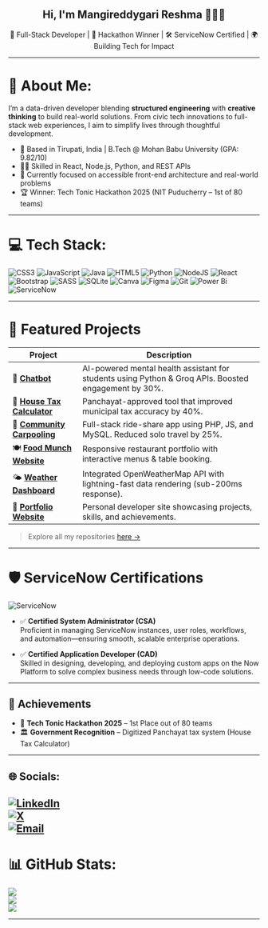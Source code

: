 <h2 align="center">Hi, I'm Mangireddygari Reshma 👩‍💻✨</h2>

<p align="center">
 🔧 Full-Stack Developer | 🎯 Hackathon Winner | 🛠️ ServiceNow Certified | 🌍 Building Tech for Impact
</p>

---

# 💫 About Me:

I’m a data-driven developer blending **structured engineering** with **creative thinking** to build real-world solutions. From civic tech innovations to full-stack web experiences, I aim to simplify lives through thoughtful development.

- 📍 Based in Tirupati, India | B.Tech @ Mohan Babu University (GPA: 9.82/10)
- 🧑‍💻 Skilled in React, Node.js, Python, and REST APIs
- 🧠 Currently focused on accessible front-end architecture and real-world problems
- 🏆 Winner: Tech Tonic Hackathon 2025 (NIT Puducherry – 1st of 80 teams)

---
# 💻 Tech Stack:
![CSS3](https://img.shields.io/badge/css3-%231572B6.svg?style=for-the-badge&logo=css3&logoColor=white) ![JavaScript](https://img.shields.io/badge/javascript-%23323330.svg?style=for-the-badge&logo=javascript&logoColor=%23F7DF1E) ![Java](https://img.shields.io/badge/java-%23ED8B00.svg?style=for-the-badge&logo=openjdk&logoColor=white) ![HTML5](https://img.shields.io/badge/html5-%23E34F26.svg?style=for-the-badge&logo=html5&logoColor=white) ![Python](https://img.shields.io/badge/python-3670A0?style=for-the-badge&logo=python&logoColor=ffdd54) ![NodeJS](https://img.shields.io/badge/node.js-6DA55F?style=for-the-badge&logo=node.js&logoColor=white) ![React](https://img.shields.io/badge/react-%2320232a.svg?style=for-the-badge&logo=react&logoColor=%2361DAFB) ![Bootstrap](https://img.shields.io/badge/bootstrap-%238511FA.svg?style=for-the-badge&logo=bootstrap&logoColor=white) ![SASS](https://img.shields.io/badge/SASS-hotpink.svg?style=for-the-badge&logo=SASS&logoColor=white) ![SQLite](https://img.shields.io/badge/sqlite-%2307405e.svg?style=for-the-badge&logo=sqlite&logoColor=white) ![Canva](https://img.shields.io/badge/Canva-%2300C4CC.svg?style=for-the-badge&logo=Canva&logoColor=white) ![Figma](https://img.shields.io/badge/figma-%23F24E1E.svg?style=for-the-badge&logo=figma&logoColor=white) ![Git](https://img.shields.io/badge/git-%23F05033.svg?style=for-the-badge&logo=git&logoColor=white) ![Power Bi](https://img.shields.io/badge/power_bi-F2C811?style=for-the-badge&logo=powerbi&logoColor=black)
![ServiceNow](https://img.shields.io/badge/-ServiceNow-00A478?style=for-the-badge&logo=servicenow)

---

# 🚀 Featured Projects

| Project | Description |
|--------|-------------|
| 🔐 [**Chatbot**](https://github.com/Mangireddygari-Reshma/chatbot) | AI-powered mental health assistant for students using Python & Groq APIs. Boosted engagement by 30%. |
| 🏡 [**House Tax Calculator**](https://housetaxresh.ccbp.tech/) | Panchayat-approved tool that improved municipal tax accuracy by 40%. |
| 🚗 [**Community Carpooling**](https://github.com/Mangireddygari-Reshma/Community-Carpooling) | Full-stack ride-share app using PHP, JS, and MySQL. Reduced solo travel by 25%. |
| 🍽 [**Food Munch Website**](https://github.com/Mangireddygari-Reshma/Reshma-Projects) | Responsive restaurant portfolio with interactive menus & table booking. |
| 🌤 [**Weather Dashboard**](https://github.com/Mangireddygari-Reshma/Bharat-Internship) | Integrated OpenWeatherMap API with lightning-fast data rendering (sub-200ms response). |
| 💼 [**Portfolio Website**](https://mangireddygari-reshma.github.io/portfolio/) | Personal developer site showcasing projects, skills, and achievements. |

> Explore all my repositories [here →](https://github.com/Mangireddygari-Reshma?tab=repositories)

---




# 🛡️ ServiceNow Certifications

![ServiceNow](https://img.shields.io/badge/ServiceNow-00A478?style=for-the-badge&logo=servicenow&logoColor=white)

- ✅ **Certified System Administrator (CSA)**  
  Proficient in managing ServiceNow instances, user roles, workflows, and automation—ensuring smooth, scalable enterprise operations.

- ✅ **Certified Application Developer (CAD)**  
  Skilled in designing, developing, and deploying custom apps on the Now Platform to solve complex business needs through low-code solutions.
---

## 🏅 Achievements

- 🥇 **Tech Tonic Hackathon 2025** – 1st Place out of 80 teams  
- 🏛 **Government Recognition** – Digitized Panchayat tax system (House Tax Calculator)
---

## 🌐 Socials:

[![LinkedIn](https://img.shields.io/badge/LinkedIn-%230077B5.svg?logo=linkedin&logoColor=white)](https://linkedin.com/in/reshma-mangireddygari)  
[![X](https://img.shields.io/badge/X-black.svg?logo=X&logoColor=white)](https://x.com/reshmareddy05)  
[![Email](https://img.shields.io/badge/Email-D14836?logo=gmail&logoColor=white)](mailto:reshmamangireddygari@gmail.com)
---

# 📊 GitHub Stats:

![](https://github-readme-stats.vercel.app/api?username=Mangireddygari-Reshma&theme=github_dark&hide_border=false&include_all_commits=true)  
![](https://github-readme-stats.vercel.app/api/top-langs/?username=Mangireddygari-Reshma&theme=github_dark&layout=compact)<br/>
![](https://nirzak-streak-stats.vercel.app/?user=Mangireddygari-Reshma&theme=github_dark&hide_border=false)  

---
